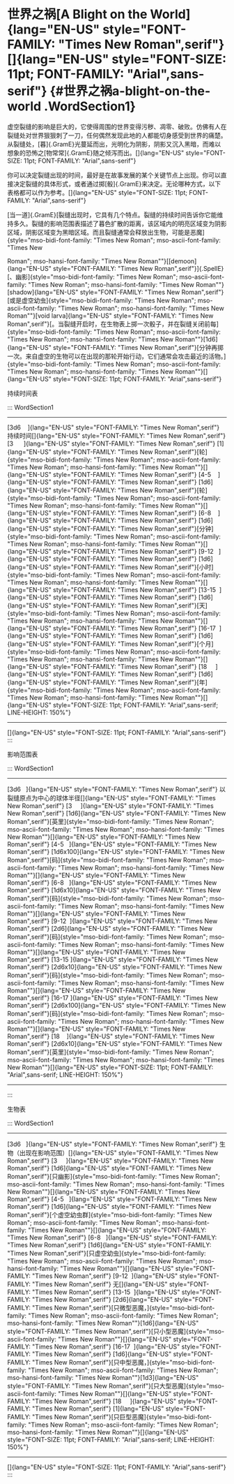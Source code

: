 # 世界之祸[A Blight on the World]{lang="EN-US" style="FONT-FAMILY: \"Times New Roman\",serif"}[]{lang="EN-US" style="FONT-SIZE: 11pt; FONT-FAMILY: \"Arial\",sans-serif"} {#世界之祸a-blight-on-the-world .WordSection1}

虚空裂缝的影响是巨大的，它使得周围的世界变得污秽、凋零、破败。仿佛有人在裂缝处对世界狠狠刺了一刀，任何偶然发现此地的人都能切身感受到世界的痛楚。从裂缝处，[暮]{.GramE}光蔓延而出，光明化为阴影，阴影又沉入黑暗，而难以想象的恐怖之[物常常]{.GramE}随之倾泻而出。[]{lang="EN-US"
style="FONT-SIZE: 11pt; FONT-FAMILY: \"Arial\",sans-serif"}

你可以决定裂缝出现的时间，最好是在故事发展的某个关键节点上出现。你可以直接决定裂缝的具体形式，或者通过掷[骰]{.GramE}来决定。无论哪种方式，以下表格都可以作为参考。[]{lang="EN-US"
style="FONT-SIZE: 11pt; FONT-FAMILY: \"Arial\",sans-serif"}

[当一道]{.GramE}[裂缝出现时，它具有几个特点。裂缝的持续时间告诉你它能维持多久。裂缝的影响范围表描述了暮色扩散的距离，该区域内的明亮区域变为阴影区域，阴影区域变为黑暗区域。而且裂缝通常会释放出生物，可能是恶魔]{style="mso-bidi-font-family: \"Times New
 Roman\"; mso-ascii-font-family: \"Times New















 Roman\"; mso-hansi-font-family: \"Times New Roman\""}[[demoon]{lang="EN-US"
style="FONT-FAMILY: \"Times New Roman\",serif"}]{.SpellE}[、幽影]{style="mso-bidi-font-family: \"Times New Roman\"; mso-ascii-font-family: \"Times New Roman\"; mso-hansi-font-family: \"Times New Roman\""}[shadow]{lang="EN-US"
style="FONT-FAMILY: \"Times New Roman\",serif"}[或是虚空幼虫]{style="mso-bidi-font-family: \"Times New Roman\"; mso-ascii-font-family: \"Times New Roman\"; mso-hansi-font-family: \"Times New Roman\""}[void
larva]{lang="EN-US"
style="FONT-FAMILY: \"Times New Roman\",serif"}[。当裂缝开启时，在生物表上掷一次骰子，并在裂缝关闭前每]{style="mso-bidi-font-family: \"Times New Roman\"; mso-ascii-font-family: \"Times New Roman\"; mso-hansi-font-family: \"Times New Roman\""}[1d6]{lang="EN-US"
style="FONT-FAMILY: \"Times New Roman\",serif"}[分钟再掷一次。来自虚空的生物可以在出现的那轮开始行动，它们通常会攻击最近的活物。]{style="mso-bidi-font-family: \"Times New Roman\"; mso-ascii-font-family: \"Times New Roman\"; mso-hansi-font-family: \"Times New Roman\""}[]{lang="EN-US"
style="FONT-SIZE: 11pt; FONT-FAMILY: \"Arial\",sans-serif"}

持续时间表

::: WordSection1
  ------------------------------------------------------------------------ -----------------------------------------------------------------------------------------------------------------------------------------------------------------------------------------------------------------------------------------------------------------------------------------------------------------
  [3d6    ]{lang="EN-US" style="FONT-FAMILY: \"Times New Roman\",serif"}   持续时间[]{lang="EN-US" style="FONT-FAMILY: \"Times New Roman\",serif"}
  [3      ]{lang="EN-US" style="FONT-FAMILY: \"Times New Roman\",serif"}   [1]{lang="EN-US" style="FONT-FAMILY: \"Times New Roman\",serif"}[轮]{style="mso-bidi-font-family: \"Times New Roman\"; mso-ascii-font-family: \"Times New Roman\"; mso-hansi-font-family: \"Times New Roman\""}[]{lang="EN-US" style="FONT-FAMILY: \"Times New Roman\",serif"}
  [4-5    ]{lang="EN-US" style="FONT-FAMILY: \"Times New Roman\",serif"}   [1d6]{lang="EN-US" style="FONT-FAMILY: \"Times New Roman\",serif"}[轮]{style="mso-bidi-font-family: \"Times New Roman\"; mso-ascii-font-family: \"Times New Roman\"; mso-hansi-font-family: \"Times New Roman\""}[]{lang="EN-US" style="FONT-FAMILY: \"Times New Roman\",serif"}
  [6-8    ]{lang="EN-US" style="FONT-FAMILY: \"Times New Roman\",serif"}   [1d6]{lang="EN-US" style="FONT-FAMILY: \"Times New Roman\",serif"}[分钟]{style="mso-bidi-font-family: \"Times New Roman\"; mso-ascii-font-family: \"Times New Roman\"; mso-hansi-font-family: \"Times New Roman\""}[]{lang="EN-US" style="FONT-FAMILY: \"Times New Roman\",serif"}
  [9-12   ]{lang="EN-US" style="FONT-FAMILY: \"Times New Roman\",serif"}   [1d6]{lang="EN-US" style="FONT-FAMILY: \"Times New Roman\",serif"}[小时]{style="mso-bidi-font-family: \"Times New Roman\"; mso-ascii-font-family: \"Times New Roman\"; mso-hansi-font-family: \"Times New Roman\""}[]{lang="EN-US" style="FONT-FAMILY: \"Times New Roman\",serif"}
  [13-15  ]{lang="EN-US" style="FONT-FAMILY: \"Times New Roman\",serif"}   [1d6]{lang="EN-US" style="FONT-FAMILY: \"Times New Roman\",serif"}[天]{style="mso-bidi-font-family: \"Times New Roman\"; mso-ascii-font-family: \"Times New Roman\"; mso-hansi-font-family: \"Times New Roman\""}[]{lang="EN-US" style="FONT-FAMILY: \"Times New Roman\",serif"}
  [16-17  ]{lang="EN-US" style="FONT-FAMILY: \"Times New Roman\",serif"}   [1d6]{lang="EN-US" style="FONT-FAMILY: \"Times New Roman\",serif"}[个月]{style="mso-bidi-font-family: \"Times New Roman\"; mso-ascii-font-family: \"Times New Roman\"; mso-hansi-font-family: \"Times New Roman\""}[]{lang="EN-US" style="FONT-FAMILY: \"Times New Roman\",serif"}
  [18     ]{lang="EN-US" style="FONT-FAMILY: \"Times New Roman\",serif"}   [1d6]{lang="EN-US" style="FONT-FAMILY: \"Times New Roman\",serif"}[年]{style="mso-bidi-font-family: \"Times New Roman\"; mso-ascii-font-family: \"Times New Roman\"; mso-hansi-font-family: \"Times New Roman\""}[]{lang="EN-US" style="FONT-SIZE: 11pt; FONT-FAMILY: \"Arial\",sans-serif; LINE-HEIGHT: 150%"}
  ------------------------------------------------------------------------ -----------------------------------------------------------------------------------------------------------------------------------------------------------------------------------------------------------------------------------------------------------------------------------------------------------------

[]{lang="EN-US"
style="FONT-SIZE: 11pt; FONT-FAMILY: \"Arial\",sans-serif"}
:::

影响范围表

::: WordSection1
  ----------------------------------------------------------------------- ----------------------------------------------------------------------------------------------------------------------------------------------------------------------------------------------------------------------------------------------------------------------------------------------------------------------
  [3d6   ]{lang="EN-US" style="FONT-FAMILY: \"Times New Roman\",serif"}   以裂缝原点为中心的球体半径[]{lang="EN-US" style="FONT-FAMILY:
                                                                            \"Times New Roman\",serif"}
  [3     ]{lang="EN-US" style="FONT-FAMILY: \"Times New Roman\",serif"}   [1d6]{lang="EN-US" style="FONT-FAMILY: \"Times New Roman\",serif"}[英里]{style="mso-bidi-font-family: \"Times New Roman\"; mso-ascii-font-family: \"Times New Roman\"; mso-hansi-font-family: \"Times New Roman\""}[]{lang="EN-US" style="FONT-FAMILY: \"Times New Roman\",serif"}
  [4-5   ]{lang="EN-US" style="FONT-FAMILY: \"Times New Roman\",serif"}   [1d6x100]{lang="EN-US" style="FONT-FAMILY: \"Times New Roman\",serif"}[码]{style="mso-bidi-font-family: \"Times New Roman\"; mso-ascii-font-family: \"Times New Roman\"; mso-hansi-font-family: \"Times New Roman\""}[]{lang="EN-US" style="FONT-FAMILY: \"Times New Roman\",serif"}
  [6-8   ]{lang="EN-US" style="FONT-FAMILY: \"Times New Roman\",serif"}   [1d6x10]{lang="EN-US" style="FONT-FAMILY: \"Times New Roman\",serif"}[码]{style="mso-bidi-font-family: \"Times New Roman\"; mso-ascii-font-family: \"Times New Roman\"; mso-hansi-font-family: \"Times New Roman\""}[]{lang="EN-US" style="FONT-FAMILY: \"Times New Roman\",serif"}
  [9-12  ]{lang="EN-US" style="FONT-FAMILY: \"Times New Roman\",serif"}   [2d6]{lang="EN-US" style="FONT-FAMILY: \"Times New Roman\",serif"}[码]{style="mso-bidi-font-family: \"Times New Roman\"; mso-ascii-font-family: \"Times New Roman\"; mso-hansi-font-family: \"Times New Roman\""}[]{lang="EN-US" style="FONT-FAMILY: \"Times New Roman\",serif"}
  [13-15 ]{lang="EN-US" style="FONT-FAMILY: \"Times New Roman\",serif"}   [2d6x10]{lang="EN-US" style="FONT-FAMILY: \"Times New Roman\",serif"}[码]{style="mso-bidi-font-family: \"Times New Roman\"; mso-ascii-font-family: \"Times New Roman\"; mso-hansi-font-family: \"Times New Roman\""}[]{lang="EN-US" style="FONT-FAMILY: \"Times New Roman\",serif"}
  [16-17 ]{lang="EN-US" style="FONT-FAMILY: \"Times New Roman\",serif"}   [2d6x100]{lang="EN-US" style="FONT-FAMILY: \"Times New Roman\",serif"}[码]{style="mso-bidi-font-family: \"Times New Roman\"; mso-ascii-font-family: \"Times New Roman\"; mso-hansi-font-family: \"Times New Roman\""}[]{lang="EN-US" style="FONT-FAMILY: \"Times New Roman\",serif"}
  [18    ]{lang="EN-US" style="FONT-FAMILY: \"Times New Roman\",serif"}   [2d6x10]{lang="EN-US" style="FONT-FAMILY: \"Times New Roman\",serif"}[英里]{style="mso-bidi-font-family: \"Times New Roman\"; mso-ascii-font-family: \"Times New Roman\"; mso-hansi-font-family: \"Times New Roman\""}[]{lang="EN-US" style="FONT-SIZE: 11pt; FONT-FAMILY: \"Arial\",sans-serif; LINE-HEIGHT: 150%"}
  ----------------------------------------------------------------------- ----------------------------------------------------------------------------------------------------------------------------------------------------------------------------------------------------------------------------------------------------------------------------------------------------------------------
:::

生物表

::: WordSection1
  ------------------------------------------------------------------------ -----------------------------------------------------------------------------------------------------------------------------------------------------------------------------------------------------------------------------------------------------------------------------------------------------------------------------------------
  [3d6   ]{lang="EN-US" style="FONT-FAMILY: \"Times New Roman\",serif"}    生物（出现在影响范围）[]{lang="EN-US" style="FONT-FAMILY:
                                                                             \"Times New Roman\",serif"}
  [3     ]{lang="EN-US" style="FONT-FAMILY: \"Times New Roman\",serif"}    [1d6]{lang="EN-US" style="FONT-FAMILY: \"Times New Roman\",serif"}[只幽影]{style="mso-bidi-font-family: \"Times New Roman\"; mso-ascii-font-family: \"Times New Roman\"; mso-hansi-font-family: \"Times New Roman\""}[]{lang="EN-US" style="FONT-FAMILY: \"Times New Roman\",serif"}
  [4-5   ]{lang="EN-US" style="FONT-FAMILY: \"Times New Roman\",serif"}    [1d6]{lang="EN-US" style="FONT-FAMILY: \"Times New Roman\",serif"}[个虚空幼虫群]{style="mso-bidi-font-family: \"Times New Roman\"; mso-ascii-font-family: \"Times New Roman\"; mso-hansi-font-family: \"Times New Roman\""}[]{lang="EN-US" style="FONT-FAMILY: \"Times New Roman\",serif"}
  [6-8   ]{lang="EN-US" style="FONT-FAMILY: \"Times New Roman\",serif"}    [1d6]{lang="EN-US" style="FONT-FAMILY: \"Times New Roman\",serif"}[只虚空幼虫]{style="mso-bidi-font-family: \"Times New Roman\"; mso-ascii-font-family: \"Times New Roman\"; mso-hansi-font-family: \"Times New Roman\""}[]{lang="EN-US" style="FONT-FAMILY: \"Times New Roman\",serif"}
  [9-12  ]{lang="EN-US" style="FONT-FAMILY: \"Times New Roman\",serif"}    无[]{lang="EN-US" style="FONT-FAMILY: \"Times New Roman\",serif"}
  [13-15  ]{lang="EN-US" style="FONT-FAMILY: \"Times New Roman\",serif"}   [2d6]{lang="EN-US" style="FONT-FAMILY: \"Times New Roman\",serif"}[只微型恶魔，]{style="mso-bidi-font-family: \"Times New Roman\"; mso-ascii-font-family: \"Times New Roman\"; mso-hansi-font-family: \"Times New Roman\""}[1d6]{lang="EN-US" style="FONT-FAMILY: \"Times New Roman\",serif"}[只小型恶魔]{style="mso-ascii-font-family:
                                                                             \"Times New Roman\""}[]{lang="EN-US" style="FONT-FAMILY: \"Times New Roman\",serif"}
  [16-17  ]{lang="EN-US" style="FONT-FAMILY: \"Times New Roman\",serif"}   [1d6]{lang="EN-US" style="FONT-FAMILY: \"Times New Roman\",serif"}[只中型恶魔，]{style="mso-bidi-font-family: \"Times New Roman\"; mso-ascii-font-family: \"Times New Roman\"; mso-hansi-font-family: \"Times New Roman\""}[1d3]{lang="EN-US" style="FONT-FAMILY: \"Times New Roman\",serif"}[只大型恶魔]{style="mso-ascii-font-family:
                                                                             \"Times New Roman\""}[]{lang="EN-US" style="FONT-FAMILY: \"Times New Roman\",serif"}
  [18     ]{lang="EN-US" style="FONT-FAMILY: \"Times New Roman\",serif"}   [1]{lang="EN-US" style="FONT-FAMILY: \"Times New Roman\",serif"}[只巨型恶魔]{style="mso-bidi-font-family: \"Times New Roman\"; mso-ascii-font-family: \"Times New Roman\"; mso-hansi-font-family: \"Times New Roman\""}[]{lang="EN-US" style="FONT-SIZE: 11pt; FONT-FAMILY: \"Arial\",sans-serif; LINE-HEIGHT: 150%"}
  ------------------------------------------------------------------------ -----------------------------------------------------------------------------------------------------------------------------------------------------------------------------------------------------------------------------------------------------------------------------------------------------------------------------------------

[]{lang="EN-US"
style="FONT-SIZE: 11pt; FONT-FAMILY: \"Arial\",sans-serif"}
:::
